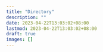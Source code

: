 ```yaml
---
title: "Directory"
description: ""
date: 2023-04-22T13:03:02+08:00
lastmod: 2023-04-22T13:03:02+08:00
draft: true
images: []
---
```

